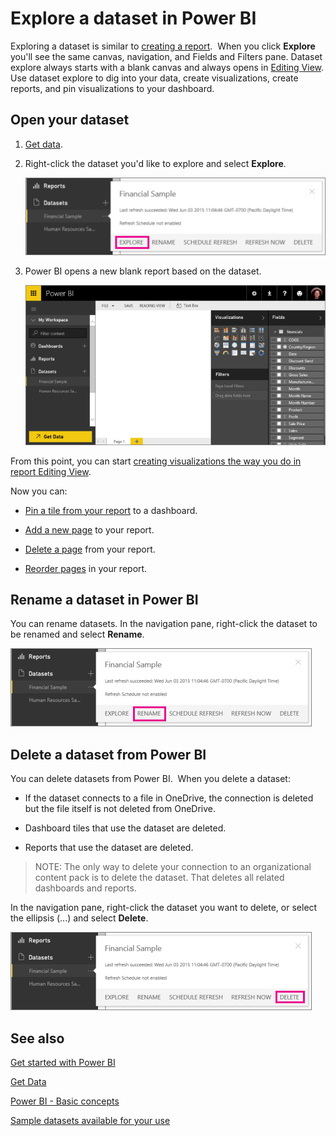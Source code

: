 <properties 
   pageTitle="Explore a dataset in Power BI"
   description="Explore a dataset in Power BI"
   services="powerbi" 
   documentationCenter="" 
   authors="maggiesMSFT" 
   manager="mblythe" 
   editor=""
   tags=""/>
 
<tags
   ms.service="powerbi"
   ms.devlang="NA"
   ms.topic="article"
   ms.tgt_pltfrm="NA"
   ms.workload="powerbi"
   ms.date="11/06/2015"
   ms.author="maggies"/>
# Explore a dataset in Power BI

Exploring a dataset is similar to [creating a report](powerbi-service-reports.md).  When you click **Explore** you'll see the same canvas, navigation, and Fields and Filters pane. Dataset explore always starts with a blank canvas and always opens in [Editing View](powerbi-service-interact-with-a-report-in-editing-view.md). Use dataset explore to dig into your data, create visualizations, create reports, and pin visualizations to your dashboard.

## Open your dataset

1.  [Get data](powerbi-service-get-data.md).

2.  Right-click the dataset you'd like to explore and select **Explore**. 

    ![](media/powerbi-service-explore-a-dataset/PBI_DatasetFlyoutExplore.png)

3.  Power BI opens a new blank report based on the dataset.

    ![](media/powerbi-service-explore-a-dataset/PBI_DatasetBlankRept.png)

From this point, you can start [creating visualizations the way you do in report Editing View](https://powerbi.uservoice.com/knowledgebase/articles/441777-part-i-add-visualizations-to-a-power-bi-report).  

Now you can:

-   [Pin a tile from your report](powerbi-service-pin-a-tile-to-a-dashboard-from-a-report.md) to a dashboard.

-   [Add a new page](powerbi-service-add-a-page-to-a-report.md) to your report.

-   [Delete a page](powerbi-service-delete-a-page-from-a-report.md) from your report.

-   [Reorder pages](powerbi-service-reorder-pages-in-a-report.md) in your report.

## Rename a dataset in Power BI

You can rename datasets. In the navigation pane, right-click the dataset to be renamed and select **Rename**.

![](media/powerbi-service-rename-a-dataset-in-power-bi/PBI_DatasetFlyoutRename.png)

## Delete a dataset from Power BI

You can delete datasets from Power BI.  When you delete a dataset:

-   If the dataset connects to a file in OneDrive, the connection is deleted but the file itself is not deleted from OneDrive.

-   Dashboard tiles that use the dataset are deleted.

-   Reports that use the dataset are deleted.

> NOTE: The only way to delete your connection to an organizational content pack is to delete the dataset. That deletes all related dashboards and reports.

In the navigation pane, right-click the dataset you want to delete, or select the ellipsis (...) and select **Delete**.

![](media/powerbi-service-delete-a-dataset-from/PBI_DatasetFlyoutDelete.png)

## See also

[Get started with Power BI](powerbi-service-get-started.md)

[Get Data](powerbi-service-get-data.md)

[Power BI - Basic concepts](powerbi-service-basic-concepts.md)

[Sample datasets available for your use](powerbi-sample-datasets.md)









